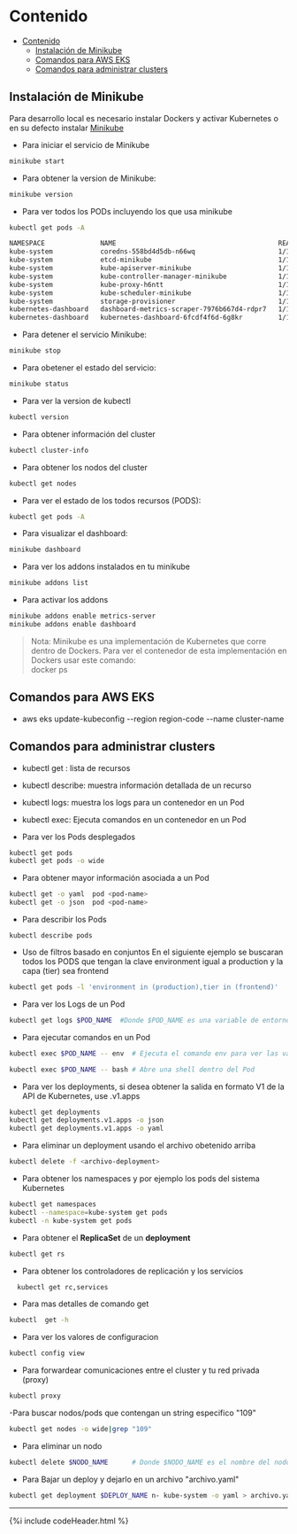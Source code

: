# Contenido

- [Contenido](#contenido)
  - [Instalación de Minikube](#instalación-de-minikube)
  - [Comandos para AWS EKS](#comandos-para-aws-eks)
  - [Comandos para administrar clusters](#comandos-para-administrar-clusters)

## Instalación de Minikube

Para desarrollo local es necesario instalar Dockers y activar Kubernetes o en su defecto instalar [Minikube]( https://minikube.sigs.k8s.io/docs/start/ )

- Para iniciar el servicio de Minikube
  


```bash
minikube start
```

- Para obtener la version de Minikube:

```bash
minikube version
```

- Para ver todos los PODs incluyendo los que usa minikube

``` bash
kubectl get pods -A
```

``` bash
NAMESPACE              NAME                                         READY   STATUS    RESTARTS   AGE
kube-system            coredns-558bd4d5db-n66wq                     1/1     Running   5          15d
kube-system            etcd-minikube                                1/1     Running   5          15d
kube-system            kube-apiserver-minikube                      1/1     Running   5          15d
kube-system            kube-controller-manager-minikube             1/1     Running   5          15d
kube-system            kube-proxy-h6ntt                             1/1     Running   5          15d
kube-system            kube-scheduler-minikube                      1/1     Running   5          15d
kube-system            storage-provisioner                          1/1     Running   11         15d
kubernetes-dashboard   dashboard-metrics-scraper-7976b667d4-rdpr7   1/1     Running   5          15d
kubernetes-dashboard   kubernetes-dashboard-6fcdf4f6d-6g8kr         1/1     Running   10         15d
```

- Para detener el servicio Minikube:

```bash
minikube stop
```

- Para obetener el estado del servicio:

```bash
minikube status  
```

- Para ver la version de kubectl

```bash
kubectl version
```

- Para obtener información del cluster

```bash
kubectl cluster-info
```

- Para obtener los nodos del cluster

```bash
kubectl get nodes
```

- Para ver el estado de los todos recursos (PODS):

```bash
kubectl get pods -A
```

- Para visualizar el dashboard:

```bash
minikube dashboard
```

- Para ver los addons instalados en tu minikube

```bash
minikube addons list
```

- Para activar los addons

```bash
minikube addons enable metrics-server
minikube addons enable dashboard
````

> Nota:
     Minikube es una implementación de Kubernetes que corre dentro de Dockers. 
     Para ver el contenedor de esta implementación en Dockers usar este comando:  
     docker ps

## Comandos para AWS EKS

- aws eks update-kubeconfig --region region-code --name cluster-name
  
## Comandos para administrar clusters

- kubectl get : lista de recursos
- kubectl describe: muestra información detallada de un recurso
- kubectl logs: muestra los logs para un contenedor en un Pod
- kubectl exec: Ejecuta comandos en un contenedor en un Pod

- Para ver los Pods desplegados

```bash
kubectl get pods
kubectl get pods -o wide
```

- Para obtener mayor información asociada a un Pod

```bash
kubectl get -o yaml  pod <pod-name>
kubectl get -o json  pod <pod-name>
```

- Para describir los Pods

```bash3
kubectl describe pods
```

- Uso de filtros basado en conjuntos
En el siguiente ejemplo se buscaran todos los PODS que tengan la clave environment igual a production
y la capa (tier) sea frontend

```bash
kubectl get pods -l 'environment in (production),tier in (frontend)'
```

- Para ver los Logs de un Pod

```bash
kubectl get logs $POD_NAME  #Donde $POD_NAME es una variable de entorno con el nombre del Pod obtenido en pasos anteriores
```

- Para ejecutar comandos en un Pod

```bash
kubectl exec $POD_NAME -- env  # Ejecuta el comando env para ver las variables de entorno del Pod

kubectl exec $POD_NAME -- bash # Abre una shell dentro del Pod
```

- Para ver los deployments, si desea obtener la salida en formato V1 de la API de Kubernetes, use .v1.apps

``` bash
kubectl get deployments
kubectl get deployments.v1.apps -o json
kubectl get deployments.v1.apps -o yaml
```

- Para eliminar un deployment usando el archivo obetenido arriba

```bash
kubectl delete -f <archivo-deployment>
```

- Para obtener los namespaces y por ejemplo los pods del sistema Kubernetes

```bash
kubectl get namespaces
kubectl --namespace=kube-system get pods
kubectl -n kube-system get pods
```

- Para obtener el **ReplicaSet** de un **deployment**

```bash
kubectl get rs
```

- Para obtener los controladores de replicación y los servicios

```bash
  kubectl get rc,services
```

- Para mas detalles de comando get

```bash
kubectl  get -h
```

- Para ver los valores de configuracion

```bash
kubectl config view
```

- Para forwardear comunicaciones entre el cluster y tu red privada (proxy)

```bash
kubectl proxy
```

-Para buscar nodos/pods que contengan un string especifico "109"

```bash
kubectl get nodes -o wide|grep "109"
```

- Para eliminar un nodo 

```bash
kubectl delete $NODO_NAME      # Donde $NODO_NAME es el nombre del nodo
```

- Para Bajar un deploy y dejarlo en un archivo "archivo.yaml"

```bash
kubectl get deployment $DEPLOY_NAME n- kube-system -o yaml > archivo.yaml
```

---
{%i include codeHeader.html %}

